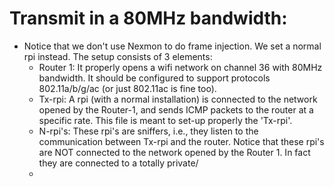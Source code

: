 # Transmit in a 80MHz bandwidth:
* Notice that we don't use Nexmon to do frame injection. We set a normal rpi instead. The setup consists of 3 elements:
	* Router 1: It properly opens a wifi network on channel 36 with 80MHz bandwidth. It should be configured to support protocols 802.11a/b/g/ac (or just 802.11ac is fine too).
	* Tx-rpi: A rpi (with a normal installation) is connected to the network opened by the Router-1, and sends ICMP packets to the router at a specific rate. This file is meant to set-up properly the 'Tx-rpi'.
	* N-rpi's: These rpi's are sniffers, i.e., they listen to the communication between Tx-rpi and the router. Notice that these rpi's are NOT connected to the network opened by the Router 1. In fact they are connected to a totally private/
	* 
<!--stackedit_data:
eyJoaXN0b3J5IjpbLTE5Mzg3NTY3OTksODE1Mjk0NTkwLC0xMz
M1MTQ2Njk2LDY4NTM4MzkwOCwtMTk0MTI5MjU3NSw5NjQ5NjQz
MjYsLTE5ODI1NDI4NDAsMTY4NzczNTIwNywzMzM2NDE1MDgsMT
MyMjk0OTM2OCwtMzYzMTc5NTc5LDE2NTkwODI2MzgsMTkwOTA2
NDE4OCwtMTg5OTQ4MTQ5NywtMTMyNDA3MDQyOSwtMTk4Mzc3OT
cxNiwtNjkwMzQyODYxLDEwNzQ5MDMzODEsNTgxNTM3ODAxLDE1
Mzg1OTM5MTVdfQ==
-->